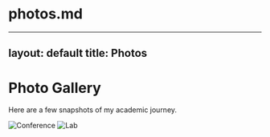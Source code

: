 # photos.md
---
layout: default
title: Photos
---

# Photo Gallery

Here are a few snapshots of my academic journey.

![Conference](assets/conf1.jpg)
![Lab](assets/lab.jpg)
